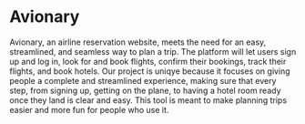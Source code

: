 # Avionary

Avionary, an airline reservation website, meets the need for an easy, streamlined, and seamless way to plan a trip. The platform will let users sign up and log in, look for and book flights, confirm their bookings, track their flights, and book hotels. Our project is uniqye because it focuses on giving people a complete and streamlined experience, making sure that every step, from signing up, getting on the plane, to having a hotel room ready once they land is clear and easy. This tool is meant to make planning trips easier and more fun for people who use it.

